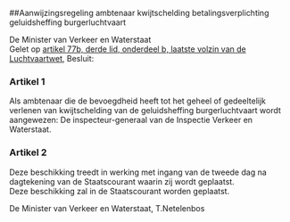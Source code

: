 <meta http-equiv='Content-Type' content='text/html; charset=utf-8' />

##Aanwijzingsregeling ambtenaar kwijtschelding betalingsverplichting geluidsheffing burgerluchtvaart

De Minister van Verkeer en Waterstaat  
Gelet op [artikel 77b, derde lid, onderdeel b, laatste volzin van de Luchtvaartwet](../../../../../../../wet/luchtvaartwet/BWBR0002267/README.md),
Besluit:    

### Artikel  1  

Als ambtenaar die de bevoegdheid heeft tot het geheel of gedeeltelijk verlenen van kwijtschelding van de geluidsheffing burgerluchtvaart wordt aangewezen: De inspecteur-generaal van de Inspectie Verkeer en Waterstaat.  

### Artikel  2  

Deze beschikking treedt in werking met ingang van de tweede dag na dagtekening van de Staatscourant waarin zij wordt geplaatst.  
Deze beschikking zal in de Staatscourant worden geplaatst.   

De 
Minister van Verkeer en Waterstaat, 
T.Netelenbos    
